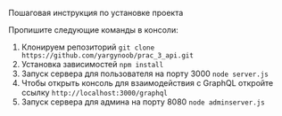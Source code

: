 Пошаговая инструкция по установке проекта

Пропишите следующие команды в консоли:
1. Клонируем репозиторий ```git clone https://github.com/yargynoob/prac_3_api.git```
2. Установка зависимостей ```npm install``` 
3. Запуск сервера для пользователя на порту 3000 ```node server.js```
4. Чтобы открыть консоль для взаимодействия с GraphQL откройте ссылку ```http://localhost:3000/graphql```
5. Запуск сервера для админа на порту 8080 ```node adminserver.js```

